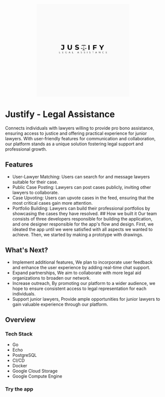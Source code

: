 <p align="center"><img src="./public/justify-legal-assistance.jpeg" align="center" alt="" width="300" /></p>

# Justify - Legal Assistance

Connects individuals with lawyers willing to provide pro bono assistance, ensuring access to justice and offering practical experience for junior lawyers. With user-friendly features for communication and collaboration, our platform stands as a unique solution fostering legal support and professional growth.

## Features

- User-Lawyer Matching: Users can search for and message lawyers suitable for their case.
- Public Case Posting: Lawyers can post cases publicly, inviting other lawyers to collaborate.
- Case Upvoting: Users can upvote cases in the feed, ensuring that the most critical cases gain more attention.
- Portfolio Building: Lawyers can build their professional portfolios by showcasing the cases they have resolved. ## How we built it Our team consists of three developers responsible for building the application, and one designer responsible for the app's flow and design. First, we ideated the app until we were satisfied with all aspects we wanted to achieve. Then, we started by making a prototype with drawings.

## What's Next?

- Implement additional features, We plan to incorporate user feedback and enhance the user experience by adding real-time chat support.
- Expand partnerships, We aim to collaborate with more legal aid organizations to broaden our network.
- Increase outreach, By promoting our platform to a wider audience, we hope to ensure consistent access to legal representation for each individuals.
- Support junior lawyers, Provide ample opportunities for junior lawyers to gain valuable experience through our platform.

## Overview

### Tech Stack

- Go
- Echo
- PostgreSQL
- CI/CD
- Docker
- Google Cloud Storage
- Google Compute Engine

### Try the app
